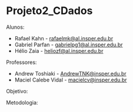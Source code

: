 # Projeto2_CDados
Alunos:

- Rafael Kahn - rafaelmk@al.insper.edu.br<br>
- Gabriel Parfan - gabrielpg1@al.insper.edu.br<br>
- Hélio Zaia - heliozf@al.insper.edu.br<br>

Professores:

- Andrew Toshiaki - AndrewTNK@insper.edu.br<br>
- Maciel Calebe Vidal - macielcv@insper.edu.br<br>

Objetivo:


Metodologia:


